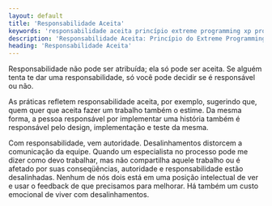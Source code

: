 ```yaml
---
layout: default
title: 'Responsabilidade Aceita'
keywords: 'responsabilidade aceita princípio extreme programming xp programação extrema'
description: 'Responsabilidade Aceita: Princípio do Extreme Programming (XP)'
heading: 'Responsabilidade Aceita'
---
```


Responsabilidade não pode ser atribuída; ela só pode ser aceita. Se alguém tenta te dar uma responsabilidade, só você pode decidir se é responsável ou não.

As práticas refletem responsabilidade aceita, por exemplo, sugerindo que, quem quer que aceita fazer um trabalho também o estime. Da mesma forma, a pessoa responsável por implementar uma história também é responsável pelo design, implementação e teste da mesma.

Com responsabilidade, vem autoridade. Desalinhamentos distorcem a comunicação da equipe. Quando um especialista no processo pode me dizer como devo trabalhar, mas não compartilha aquele trabalho ou é afetado por suas conseqüências, autoridade e responsabilidade estão desalinhadas. Nenhum de nós dois está em uma posição intelectual de ver e usar o feedback de que precisamos para melhorar. Há também um custo emocional de viver com desalinhamentos.
    